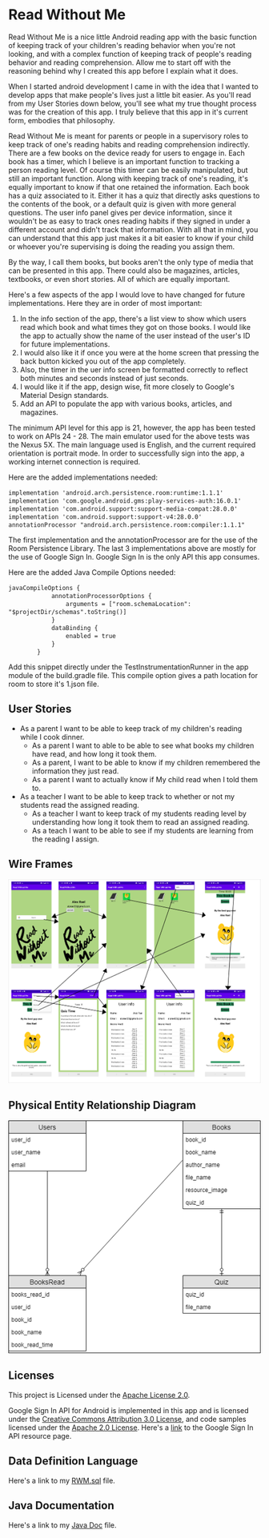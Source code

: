 # Read Without Me
Read Without Me is a nice little Android reading app with the basic function of keeping track of
your children's reading behavior when you're not looking, and with a complex function of keeping track
of people's reading behavior and reading comprehension. Allow me to start off with the reasoning 
behind why I created this app before I explain what it does.

When I started android development I came in with the idea that I wanted to develop
apps that make people's lives just a little bit easier. As you'll read from my User Stories down 
below, you'll see what my true thought process was for the creation of this app. I truly believe 
that this app in it's current form, embodies that philosophy.

Read Without Me is meant for parents or people in a supervisory roles to keep track of one's reading
habits and reading comprehension indirectly. There are a few books on the device ready for users to
engage in. Each book has a timer, which I believe is an important function to tracking a person 
reading level. Of course this timer can be easily manipulated, but still an important function. 
Along with keeping track of one's reading, it's equally important to know if that one retained the 
information. Each book has a quiz associated to it. Either it has a quiz that directly asks 
questions to the contents of the book, or a default quiz is given with more general questions.
The user info panel gives per device information, since it wouldn't be as easy to track ones 
reading habits if they signed in under a different account and didn't track that information.
With all that in mind, you can understand that this app just makes it a bit easier to know if your 
child or whoever you're supervising is doing the reading you assign them.

By the way, I call them books, but books aren't the only type of media that can be presented in
this app. There could also be magazines, articles, textbooks, or even short stories. All of which 
are equally important.

Here's a few aspects of the app I would love to have changed for future implementations. Here they
 are in order of most important:
1. In the info section of the app, there's a list view to show which users read which book and what
times they got on those books. I would like the app to actually show the name of the user instead of 
the user's ID for future implementations. 
2. I would also like it if once you were at the home screen that pressing the back button kicked you
out of the app completely. 
3. Also, the timer in the uer info screen be formatted correctly to reflect both minutes and seconds
instead of just seconds. 
4. I would like it if the app, design wise, fit more closely to Google's Material Design 
standards.
5. Add an API to populate the app with various books, articles, and magazines.

The minimum API level for this app is 21, however, the app has been tested to work on APIs 24 - 28.
The main emulator used for the above tests was the Nexus 5X. The main language used is English, and 
the current required orientation is portrait mode. In order to successfully sign into the app, a 
working internet connection is required.

Here are the added implementations needed:
```
implementation 'android.arch.persistence.room:runtime:1.1.1'
implementation 'com.google.android.gms:play-services-auth:16.0.1'
implementation 'com.android.support:support-media-compat:28.0.0'
implementation 'com.android.support:support-v4:28.0.0'
annotationProcessor "android.arch.persistence.room:compiler:1.1.1"
```
The first implementation and the annotationProcessor are for the use of the Room Persistence Library.
The last 3 implementations above are mostly for the use of Google Sign In. Google Sign In is the
only API this app consumes.

Here are the added Java Compile Options needed:
```
javaCompileOptions {
            annotationProcessorOptions {
                arguments = ["room.schemaLocation": "$projectDir/schemas".toString()]
            }
            dataBinding {
                enabled = true
            }
        }
 ```
 Add this snippet directly under the TestInstrumentationRunner in the app module of the build.gradle file.
 This compile option gives a path location for room to store it's 1.json file.
 
## User Stories
* As a parent I want to be able to keep track of my children's reading while I cook dinner.
  * As a parent I want to able to be able to see what books my children have read, and how long it 
  took them.
  * As a parent, I want to be able to know if my children remembered the information they just read.
  * As a parent I want to actually know if My child read when I told them to.
* As a teacher I want to be able to keep track to whether or not my students read the assigned 
  reading.
  * As a teacher I want to keep track of my students reading level by understanding how long it took
  them to read an assigned reading.
  * As a teach I want to be able to see if my students are learning from the reading I assign.

## Wire Frames
![](ReadWithoutMeWireFrame.png "Wire Frames")

## Physical Entity Relationship Diagram
![](ReadWithoutMeERD.png "Entity Relationship Diagram")

## Licenses
This project is Licensed under the [Apache License 2.0](https://github.com/alprael/ReadWithoutMe/blob/master/LICENSE).

Google Sign In API for Android is implemented in this app and is licensed under the 
[Creative Commons Attribution 3.0 License](https://creativecommons.org/licenses/by/3.0/), and code 
samples licensed under the [Apache 2.0 License](http://www.apache.org/licenses/LICENSE-2.0). Here's
a [link](https://developers.google.com/android/reference/com/google/android/gms/auth/api/signin/package-summary) 
to the Google Sign In API resource page.

## Data Definition Language
Here's a link to my [RWM.sql](https://github.com/alprael/ReadWithoutMe/blob/master/RWM.sql) file.

## Java Documentation
Here's a link to my [Java Doc](https://github.com/alprael/ReadWithoutMe/tree/master/javaDoc) file.
